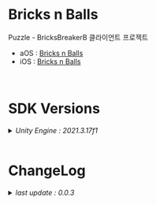 # Bricks n Balls

Puzzle - BricksBreakerB 클라이언트 프로젝트

+ aOS : [Bricks n Balls](https://play.google.com/store/apps/details?id=com.ninetap.match3defense&hl=en&gl=US)
+ iOS : [Bricks n Balls](https://apps.apple.com/app/id1610049465)

<br>

# SDK Versions
<details>
<summary markdown="span"><em>Unity Engine : 2021.3.17f1</em></summary>
<br>

---
+ UnityPackage Version
   - //AppsFlyer : 6.8.5
   - //Facebook : 14.1.0
   - //Firebase : 10.1.1
   - //Flurry : 6.0.0
   - //IronSource : 7.2.5.1
   - //External Dependency Manager : 1.2.175
   - //In App Purchasing : 4.5.1

</details>

<br>

# ChangeLog

<details>
<summary markdown="span"><em>last update : 0.0.3</em></summary>
<br>

---
+ 0.0.1
   - Kick Off

</details>